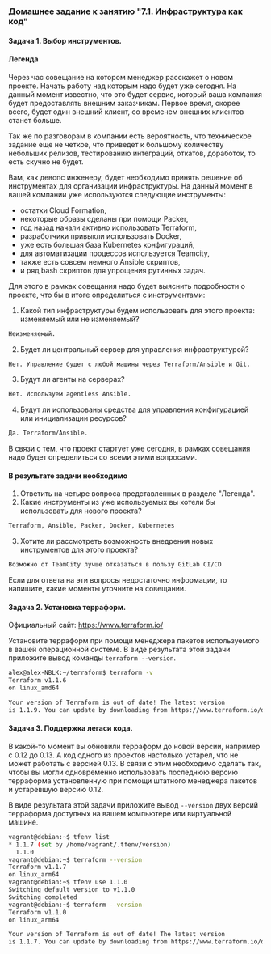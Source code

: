 ### Домашнее задание к занятию "7.1. Инфраструктура как код"

#### Задача 1. Выбор инструментов.
 
#### Легенда
 
Через час совещание на котором менеджер расскажет о новом проекте. Начать работу над которым надо 
будет уже сегодня. 
На данный момент известно, что это будет сервис, который ваша компания будет предоставлять внешним заказчикам.
Первое время, скорее всего, будет один внешний клиент, со временем внешних клиентов станет больше.

Так же по разговорам в компании есть вероятность, что техническое задание еще не четкое, что приведет к большому
количеству небольших релизов, тестированию интеграций, откатов, доработок, то есть скучно не будет.  
   
Вам, как девопс инженеру, будет необходимо принять решение об инструментах для организации инфраструктуры.
На данный момент в вашей компании уже используются следующие инструменты: 
- остатки Сloud Formation, 
- некоторые образы сделаны при помощи Packer,
- год назад начали активно использовать Terraform, 
- разработчики привыкли использовать Docker, 
- уже есть большая база Kubernetes конфигураций, 
- для автоматизации процессов используется Teamcity, 
- также есть совсем немного Ansible скриптов, 
- и ряд bash скриптов для упрощения рутинных задач.  

Для этого в рамках совещания надо будет выяснить подробности о проекте, что бы в итоге определиться с инструментами:

1. Какой тип инфраструктуры будем использовать для этого проекта: изменяемый или не изменяемый?
```bash
Неизменяемый.
```
2. Будет ли центральный сервер для управления инфраструктурой?
```bash
Нет. Управление будет с любой машины через Terraform/Ansible и Git.
```
3. Будут ли агенты на серверах?
```bash
Нет. Используем agentless Ansible.
```
4. Будут ли использованы средства для управления конфигурацией или инициализации ресурсов? 
```bash
Да. Terraform/Ansible.
```
 
В связи с тем, что проект стартует уже сегодня, в рамках совещания надо будет определиться со всеми этими вопросами.

#### В результате задачи необходимо

1. Ответить на четыре вопроса представленных в разделе "Легенда". 
2. Какие инструменты из уже используемых вы хотели бы использовать для нового проекта? 
```bash
Terraform, Ansible, Packer, Docker, Kubernetes
```
3. Хотите ли рассмотреть возможность внедрения новых инструментов для этого проекта?
```bash
Возможно от TeamCity лучше отказаться в пользу GitLab CI/CD
```

Если для ответа на эти вопросы недостаточно информации, то напишите, какие моменты уточните на совещании.


#### Задача 2. Установка терраформ.

Официальный сайт: https://www.terraform.io/

Установите терраформ при помощи менеджера пакетов используемого в вашей операционной системе.
В виде результата этой задачи приложите вывод команды `terraform --version`.

```bash
alex@alex-NBLK:~/terraform$ terraform -v
Terraform v1.1.6
on linux_amd64

Your version of Terraform is out of date! The latest version
is 1.1.9. You can update by downloading from https://www.terraform.io/downloads.html

```

#### Задача 3. Поддержка легаси кода.

В какой-то момент вы обновили терраформ до новой версии, например с 0.12 до 0.13. 
А код одного из проектов настолько устарел, что не может работать с версией 0.13. 
В связи с этим необходимо сделать так, чтобы вы могли одновременно использовать последнюю версию терраформа установленную при помощи
штатного менеджера пакетов и устаревшую версию 0.12. 

В виде результата этой задачи приложите вывод `--version` двух версий терраформа доступных на вашем компьютере 
или виртуальной машине.
```bash
vagrant@debian:~$ tfenv list
* 1.1.7 (set by /home/vagrant/.tfenv/version)
  1.1.0
vagrant@debian:~$ terraform --version
Terraform v1.1.7
on linux_arm64
vagrant@debian:~$ tfenv use 1.1.0
Switching default version to v1.1.0
Switching completed
vagrant@debian:~$ terraform --version
Terraform v1.1.0
on linux_arm64

Your version of Terraform is out of date! The latest version
is 1.1.7. You can update by downloading from https://www.terraform.io/downloads.html
```